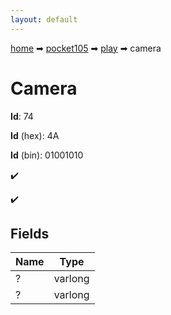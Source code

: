```yaml
---
layout: default
---
```


[home](/) ➡ [pocket105](/protocol/pocket105) ➡ [play](/protocol/pocket105/play) ➡ camera

# Camera

**Id**: 74

**Id** (hex): 4A

**Id** (bin): 01001010

✔️

✔️

## Fields

Name | Type
---|---
? | varlong
? | varlong

